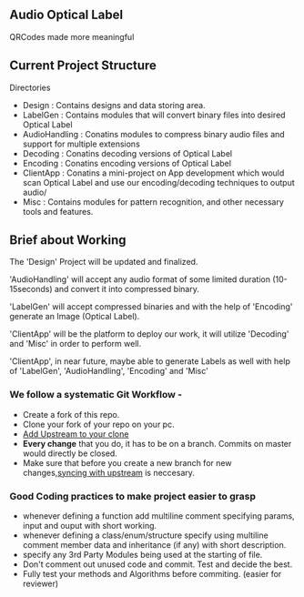 ## Audio Optical Label
QRCodes made more meaningful

## Current Project Structure
Directories
- Design : Contains designs and data storing area.
- LabelGen : Contains modules that will convert binary files into desired Optical Label
- AudioHandling : Conatins modules to compress binary audio files and support for multiple extensions
- Decoding : Conatins decoding versions of Optical Label
- Encoding : Conatins encoding versions of Optical Label
- ClientApp : Conatins a mini-project on App development which would scan Optical Label and use our encoding/decoding techniques to output audio/
- Misc : Contains modules for pattern recognition, and other necessary tools and features.

## Brief about Working
The 'Design' Project will be updated and finalized.

'AudioHandling' will accept any audio format of some limited duration (10-15seconds) and convert it into compressed binary.

'LabelGen' will accept compressed binaries and with the help of 'Encoding' generate an Image (Optical Label).

'ClientApp' will be the platform to deploy our work, it will utilize 'Decoding' and 'Misc' in order to perform well.

'ClientApp', in near future, maybe able to generate Labels as well with help of 'LabelGen', 'AudioHandling', 'Encoding' and 'Misc'

### We follow a systematic Git Workflow -

- Create a fork of this repo.
- Clone your fork of your repo on your pc.
- [Add Upstream to your clone](https://help.github.com/en/github/collaborating-with-issues-and-pull-requests/configuring-a-remote-for-a-fork)
- **Every change** that you do, it has to be on a branch. Commits on master would directly be closed.
- Make sure that before you create a new branch for new changes,[syncing with upstream](https://help.github.com/en/github/collaborating-with-issues-and-pull-requests/syncing-a-fork) is neccesary.

### Good Coding practices to make project easier to grasp

- whenever defining a function add multiline comment specifying params, input and ouput with short working.
- whenever defining a class/enum/structure specify using multiline comment member data and inheritance (if any) with short description.
- specify any 3rd Party Modules being used at the starting of file.
- Don't comment out unused code and commit. Test and decide the best.
- Fully test your methods and Algorithms before commiting. (easier for reviewer)
